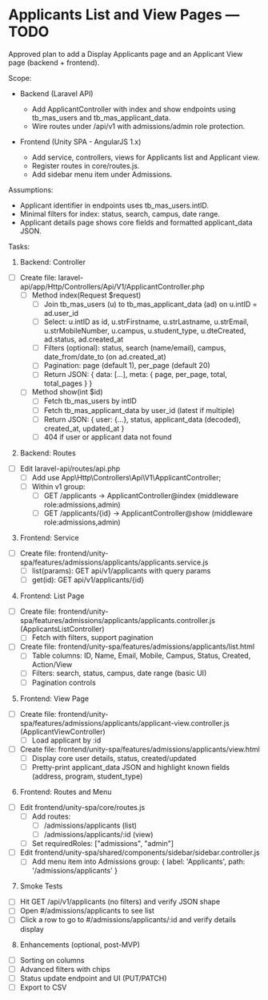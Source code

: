 # Applicants List and View Pages — TODO

Approved plan to add a Display Applicants page and an Applicant View page (backend + frontend).

Scope:
- Backend (Laravel API)
  - Add ApplicantController with index and show endpoints using tb_mas_users and tb_mas_applicant_data.
  - Wire routes under /api/v1 with admissions/admin role protection.

- Frontend (Unity SPA - AngularJS 1.x)
  - Add service, controllers, views for Applicants list and Applicant view.
  - Register routes in core/routes.js.
  - Add sidebar menu item under Admissions.

Assumptions:
- Applicant identifier in endpoints uses tb_mas_users.intID.
- Minimal filters for index: status, search, campus, date range.
- Applicant details page shows core fields and formatted applicant_data JSON.

Tasks:

1) Backend: Controller
- [ ] Create file: laravel-api/app/Http/Controllers/Api/V1/ApplicantController.php
  - [ ] Method index(Request $request)
    - [ ] Join tb_mas_users (u) to tb_mas_applicant_data (ad) on u.intID = ad.user_id
    - [ ] Select: u.intID as id, u.strFirstname, u.strLastname, u.strEmail, u.strMobileNumber, u.campus, u.student_type, u.dteCreated, ad.status, ad.created_at
    - [ ] Filters (optional): status, search (name/email), campus, date_from/date_to (on ad.created_at)
    - [ ] Pagination: page (default 1), per_page (default 20)
    - [ ] Return JSON: { data: [...], meta: { page, per_page, total, total_pages } }
  - [ ] Method show(int $id)
    - [ ] Fetch tb_mas_users by intID
    - [ ] Fetch tb_mas_applicant_data by user_id (latest if multiple)
    - [ ] Return JSON: { user: {...}, status, applicant_data (decoded), created_at, updated_at }
    - [ ] 404 if user or applicant data not found

2) Backend: Routes
- [ ] Edit laravel-api/routes/api.php
  - [ ] Add use App\Http\Controllers\Api\V1\ApplicantController;
  - [ ] Within v1 group:
    - [ ] GET /applicants -> ApplicantController@index (middleware role:admissions,admin)
    - [ ] GET /applicants/{id} -> ApplicantController@show (middleware role:admissions,admin)

3) Frontend: Service
- [ ] Create file: frontend/unity-spa/features/admissions/applicants/applicants.service.js
  - [ ] list(params): GET api/v1/applicants with query params
  - [ ] get(id): GET api/v1/applicants/{id}

4) Frontend: List Page
- [ ] Create file: frontend/unity-spa/features/admissions/applicants/applicants.controller.js (ApplicantsListController)
  - [ ] Fetch with filters, support pagination
- [ ] Create file: frontend/unity-spa/features/admissions/applicants/list.html
  - [ ] Table columns: ID, Name, Email, Mobile, Campus, Status, Created, Action/View
  - [ ] Filters: search, status, campus, date range (basic UI)
  - [ ] Pagination controls

5) Frontend: View Page
- [ ] Create file: frontend/unity-spa/features/admissions/applicants/applicant-view.controller.js (ApplicantViewController)
  - [ ] Load applicant by :id
- [ ] Create file: frontend/unity-spa/features/admissions/applicants/view.html
  - [ ] Display core user details, status, created/updated
  - [ ] Pretty-print applicant_data JSON and highlight known fields (address, program, student_type)

6) Frontend: Routes and Menu
- [ ] Edit frontend/unity-spa/core/routes.js
  - [ ] Add routes:
    - [ ] /admissions/applicants (list)
    - [ ] /admissions/applicants/:id (view)
  - [ ] Set requiredRoles: ["admissions", "admin"]
- [ ] Edit frontend/unity-spa/shared/components/sidebar/sidebar.controller.js
  - [ ] Add menu item into Admissions group: { label: 'Applicants', path: '/admissions/applicants' }

7) Smoke Tests
- [ ] Hit GET /api/v1/applicants (no filters) and verify JSON shape
- [ ] Open #/admissions/applicants to see list
- [ ] Click a row to go to #/admissions/applicants/:id and verify details display

8) Enhancements (optional, post-MVP)
- [ ] Sorting on columns
- [ ] Advanced filters with chips
- [ ] Status update endpoint and UI (PUT/PATCH)
- [ ] Export to CSV
